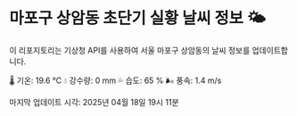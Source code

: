 
# 마포구 상암동 초단기 실황 날씨 정보 🌤️

이 리포지토리는 기상청 API를 사용하여 서울 마포구 상암동의 날씨 정보를 업데이트합니다. 

🌡️ 기온: 19.6 ℃
💧 강수량: 0 mm
💦 습도: 65 %
🌬️ 풍속: 1.4 m/s

마지막 업데이트 시각: 2025년 04월 18일 19시 11분    
